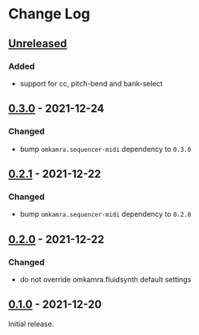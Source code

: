 # Change Log

## [Unreleased]

### Added

- support for cc, pitch-bend and bank-select

## [0.3.0] - 2021-12-24

### Changed

- bump `omkamra.sequencer-midi` dependency to `0.3.0`

## [0.2.1] - 2021-12-22

### Changed

- bump `omkamra.sequencer-midi` dependency to `0.2.0`

## [0.2.0] - 2021-12-22

### Changed

- do not override omkamra.fluidsynth default settings

## [0.1.0] - 2021-12-20

Initial release.

[Unreleased]: https://github.com/omkamra/sequencer-fluidsynth/compare/0.3.0...HEAD
[0.3.0]: https://github.com/omkamra/sequencer-fluidsynth/compare/0.2.1...0.3.0
[0.2.1]: https://github.com/omkamra/sequencer-fluidsynth/compare/0.2.0...0.2.1
[0.2.0]: https://github.com/omkamra/sequencer-fluidsynth/compare/0.1.0...0.2.0
[0.1.0]: https://github.com/omkamra/sequencer-fluidsynth/tree/0.1.0
